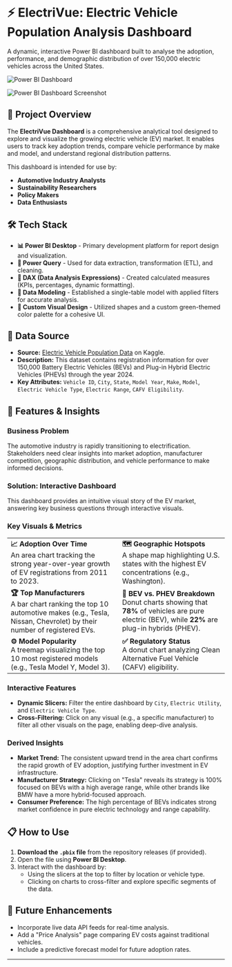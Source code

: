 # ⚡ ElectriVue: Electric Vehicle Population Analysis Dashboard

A dynamic, interactive Power BI dashboard built to analyse the adoption, performance, and demographic distribution of over 150,000 electric vehicles across the United States.

![Power BI Dashboard]([https://via.placeholder.com/800x450/26b05f/ffffff?text=ElectriVue+Dashboard+Preview](https://github.com/Sutvij/EV_Adoption-Analysis/blob/main/EV_Adoption%20Trend.png))

![Power BI Dashboard Screenshot]([powerbi-dashboard-screenshot.png](https://github.com/Sutvij/EV_Adoption-Analysis/blob/main/EV_Adoption%20Trend.png))

## 📖 Project Overview

The **ElectriVue Dashboard** is a comprehensive analytical tool designed to explore and visualize the growing electric vehicle (EV) market. It enables users to track key adoption trends, compare vehicle performance by make and model, and understand regional distribution patterns.

This dashboard is intended for use by:
- **Automotive Industry Analysts**
- **Sustainability Researchers**
- **Policy Makers**
- **Data Enthusiasts**

## 🛠️ Tech Stack

- **📊 Power BI Desktop** - Primary development platform for report design and visualization.
- **📂 Power Query** - Used for data extraction, transformation (ETL), and cleaning.
- **🧠 DAX (Data Analysis Expressions)** - Created calculated measures (KPIs, percentages, dynamic formatting).
- **📝 Data Modeling** - Established a single-table model with applied filters for accurate analysis.
- **🎨 Custom Visual Design** - Utilized shapes and a custom green-themed color palette for a cohesive UI.

## 📁 Data Source

- **Source:** [Electric Vehicle Population Data]([https://www.kaggle.com/datasets/](https://www.kaggle.com/datasets/willianoliveiragibin/electric-vehicle-population?resource=download)) on Kaggle.
- **Description:** This dataset contains registration information for over 150,000 Battery Electric Vehicles (BEVs) and Plug-in Hybrid Electric Vehicles (PHEVs) through the year 2024.
- **Key Attributes:** `Vehicle ID`, `City`, `State`, `Model Year`, `Make`, `Model`, `Electric Vehicle Type`, `Electric Range`, `CAFV Eligibility`.

## 🚀 Features & Insights

### Business Problem
The automotive industry is rapidly transitioning to electrification. Stakeholders need clear insights into market adoption, manufacturer competition, geographic distribution, and vehicle performance to make informed decisions.

### Solution: Interactive Dashboard
This dashboard provides an intuitive visual story of the EV market, answering key business questions through interactive visuals.

### Key Visuals & Metrics

| | |
| :--- | :--- |
| **📈 Adoption Over Time**<br>An area chart tracking the strong year-over-year growth of EV registrations from 2011 to 2023. | **🗺️ Geographic Hotspots**<br>A shape map highlighting U.S. states with the highest EV concentrations (e.g., Washington). |
| **🏆 Top Manufacturers**<br>A bar chart ranking the top 10 automotive makes (e.g., Tesla, Nissan, Chevrolet) by their number of registered EVs. | **🔋 BEV vs. PHEV Breakdown**<br>Donut charts showing that **78%** of vehicles are pure electric (BEV), while **22%** are plug-in hybrids (PHEV). |
| **⚙️ Model Popularity**<br>A treemap visualizing the top 10 most registered models (e.g., Tesla Model Y, Model 3). | **✅ Regulatory Status**<br>A donut chart analyzing Clean Alternative Fuel Vehicle (CAFV) eligibility. |

### Interactive Features
- **Dynamic Slicers:** Filter the entire dashboard by `City`, `Electric Utility`, and `Electric Vehicle Type`.
- **Cross-Filtering:** Click on any visual (e.g., a specific manufacturer) to filter all other visuals on the page, enabling deep-dive analysis.

### Derived Insights
- **Market Trend:** The consistent upward trend in the area chart confirms the rapid growth of EV adoption, justifying further investment in EV infrastructure.
- **Manufacturer Strategy:** Clicking on "Tesla" reveals its strategy is 100% focused on BEVs with a high average range, while other brands like BMW have a more hybrid-focused approach.
- **Consumer Preference:** The high percentage of BEVs indicates strong market confidence in pure electric technology and range capability.

## 📋 How to Use
1. **Download the `.pbix` file** from the repository releases (if provided).
2. Open the file using **Power BI Desktop**.
3. Interact with the dashboard by:
    - Using the slicers at the top to filter by location or vehicle type.
    - Clicking on charts to cross-filter and explore specific segments of the data.

## 🔮 Future Enhancements
- Incorporate live data API feeds for real-time analysis.
- Add a "Price Analysis" page comparing EV costs against traditional vehicles.
- Include a predictive forecast model for future adoption rates.

---
